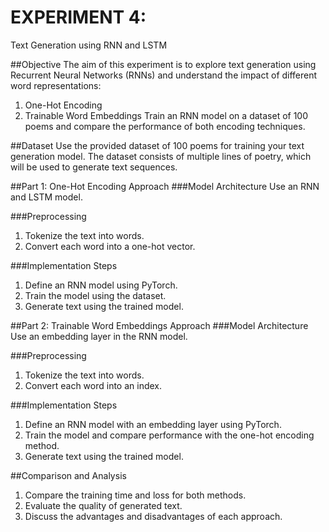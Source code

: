 # EXPERIMENT 4:
Text Generation using RNN and LSTM

##Objective
The aim of this experiment is to explore text generation using Recurrent Neural Networks (RNNs) and understand the impact of different word representations:
1. One-Hot Encoding
2. Trainable Word Embeddings
Train an RNN model on a dataset of 100 poems and compare the performance of both encoding techniques.

##Dataset
Use the provided dataset of 100 poems for training your text generation model. The dataset consists of multiple lines of poetry, which will be used to generate text sequences.

##Part 1: One-Hot Encoding Approach
###Model Architecture
Use an RNN and LSTM model.

###Preprocessing
1. Tokenize the text into words.
2. Convert each word into a one-hot vector.

###Implementation Steps
1. Define an RNN model using PyTorch.
2. Train the model using the dataset.
3. Generate text using the trained model.


##Part 2: Trainable Word Embeddings Approach
###Model Architecture
Use an embedding layer in the RNN model.

###Preprocessing
1. Tokenize the text into words.
2. Convert each word into an index.


###Implementation Steps

1. Define an RNN model with an embedding layer using PyTorch.
2. Train the model and compare performance with the one-hot encoding method.
3. Generate text using the trained model.


##Comparison and Analysis
1. Compare the training time and loss for both methods.
2. Evaluate the quality of generated text.
3. Discuss the advantages and disadvantages of each approach.
